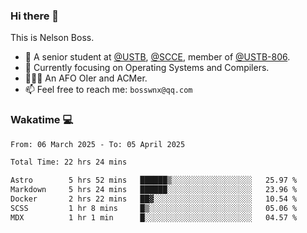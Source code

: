 ### Hi there 👋

<!--
**bosswnx/bosswnx** is a ✨ _special_ ✨ repository because its `README.md` (this file) appears on your GitHub profile.

Here are some ideas to get you started:

- 🔭 I’m currently working on ...
- 🌱 I’m currently learning ...
- 👯 I’m looking to collaborate on ...
- 🤔 I’m looking for help with ...
- 💬 Ask me about ...
- 📫 How to reach me: ...
- 😄 Pronouns: ...
- ⚡ Fun fact: ...
-->

This is Nelson Boss.

- 🏫 A senior student at [@USTB](https://www.ustb.edu.cn/), [@SCCE](https://scce.ustb.edu.cn/), member of [@USTB-806](https://ustb-806.github.io/).
- 🌱 Currently focusing on Operating Systems and Compilers.
- 🧑🏻‍💻 An AFO OIer and ACMer.
- 📫 Feel free to reach me: `bosswnx@qq.com`

### Wakatime 💻

<!--START_SECTION:waka-->

```txt
From: 06 March 2025 - To: 05 April 2025

Total Time: 22 hrs 24 mins

Astro        5 hrs 52 mins   ██████▒░░░░░░░░░░░░░░░░░░   25.97 %
Markdown     5 hrs 24 mins   ██████░░░░░░░░░░░░░░░░░░░   23.96 %
Docker       2 hrs 22 mins   ██▓░░░░░░░░░░░░░░░░░░░░░░   10.54 %
SCSS         1 hr 8 mins     █▒░░░░░░░░░░░░░░░░░░░░░░░   05.06 %
MDX          1 hr 1 min      █░░░░░░░░░░░░░░░░░░░░░░░░   04.57 %
```

<!--END_SECTION:waka-->
